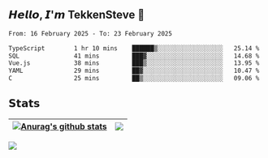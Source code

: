 ## 𝙃𝙚𝙡𝙡𝙤, 𝙄'𝙢 TekkenSteve 👋

<!--
**TekkenSteve/TekkenSteve** is a ✨ _special_ ✨ repository because its `README.md` (this file) appears on your GitHub profile.

Here are some ideas to get you started:

- 🔭 I’m currently working on ...
- 🌱 I’m currently learning ...
- 👯 I’m looking to collaborate on ...
- 🤔 I’m looking for help with ...
- 💬 Ask me about ...
- 📫 How to reach me: ...
- 😄 Pronouns: ...
- ⚡ Fun fact: ...
  -->


<!--START_SECTION:waka-->

```txt
From: 16 February 2025 - To: 23 February 2025

TypeScript        1 hr 10 mins    ██████▒░░░░░░░░░░░░░░░░░░   25.14 %
SQL               41 mins         ███▓░░░░░░░░░░░░░░░░░░░░░   14.68 %
Vue.js            38 mins         ███▒░░░░░░░░░░░░░░░░░░░░░   13.95 %
YAML              29 mins         ██▓░░░░░░░░░░░░░░░░░░░░░░   10.47 %
C                 25 mins         ██▒░░░░░░░░░░░░░░░░░░░░░░   09.06 %
```

<!--END_SECTION:waka-->

## 𝗦𝘁𝗮𝘁𝘀


| <a href="https://github.com/anuraghazra/github-readme-stats"><img align="center" src="https://github-readme-stats.vercel.app/api?username=TekkenSteve&show_icons=true&include_all_commits=true&theme=buefy&hide_border=true" alt="Anurag's github stats" /></a> | <a href="https://github.com/anuraghazra/github-readme-stats"><img align="center" src="https://github-readme-stats.vercel.app/api/top-langs/?username=TekkenSteve&layout=compact&theme=buefy&hide_border=true" /></a> |
| ------------------------------------------------------------ | ------------------------------------------------------------ |
<a href="https://github.com/anuraghazra/github-readme-stats"><img align="center" src="https://github-readme-stats.vercel.app/api/wakatime?username=TekkenSteve&range=all_time&layout=compact&theme=transparent&v=2" /></a>



